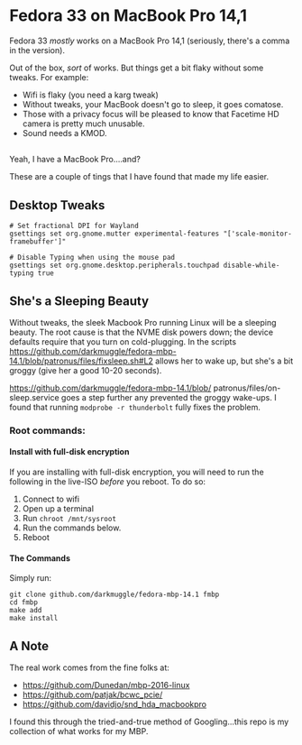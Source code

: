 # Fedora 33 on MacBook Pro 14,1

Fedora 33 _mostly_ works on a MacBook Pro 14,1 (seriously, there's a comma in the version).

Out of the box, _sort_ of works. But things get a bit flaky without some tweaks. For example:
- Wifi is flaky (you need a karg tweak)
- Without tweaks, your MacBook doesn't go to sleep, it goes comatose.
- Those with a privacy focus will be pleased to know that Facetime HD camera is pretty much unusable.
- Sound needs a KMOD.

##
Yeah, I have a MacBook Pro....and?

These are a couple of tings that I have found that made my life easier.

## Desktop Tweaks

```
# Set fractional DPI for Wayland
gsettings set org.gnome.mutter experimental-features "['scale-monitor-framebuffer']"

# Disable Typing when using the mouse pad
gsettings set org.gnome.desktop.peripherals.touchpad disable-while-typing true
```

## She's a Sleeping Beauty

Without tweaks, the sleek Macbook Pro running Linux will be a sleeping beauty. The root cause is that the NVME disk powers down; the device defaults require that you turn on cold-plugging. In the scripts https://github.com/darkmuggle/fedora-mbp-14.1/blob/patronus/files/fixsleep.sh#L2 allows her to wake up, but she's a bit groggy (give her a good 10-20 seconds).

https://github.com/darkmuggle/fedora-mbp-14.1/blob/    patronus/files/on-sleep.service goes a step further any prevented the groggy wake-ups. I found that running `modprobe -r thunderbolt` fully fixes the problem.

### Root commands:

#### Install with full-disk encryption

If you are installing with full-disk encryption, you will need to run the following in the live-ISO _before_ you reboot. To do so:
1. Connect to wifi
1. Open up a terminal
1. Run `chroot /mnt/sysroot`
1. Run the commands below.
1. Reboot

#### The Commands

Simply run:
```
git clone github.com/darkmuggle/fedora-mbp-14.1 fmbp
cd fmbp
make add
make install
```

## A Note

The real work comes from the fine folks at:

- https://github.com/Dunedan/mbp-2016-linux
- https://github.com/patjak/bcwc_pcie/
- https://github.com/davidjo/snd_hda_macbookpro

I found this through the tried-and-true method of Googling...this repo is my collection of what works for my MBP.
